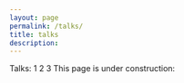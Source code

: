 ```yaml
---
layout: page
permalink: /talks/
title: talks
description: 
---
```

Talks: 1 2 3
This page is under construction:
